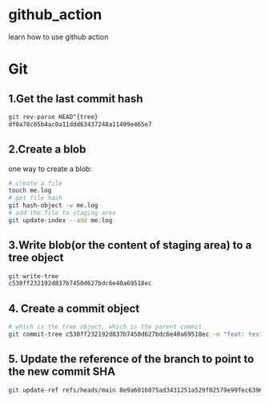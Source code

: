 # github_action
learn how to use github action

# Git

## 1.Get the last commit hash

```bash
git rev-parse HEAD^{tree}
df0a78c05b4ac0a11ddd63437248a11499e465e7
```

## 2.Create a blob

one way to create a blob:
```bash
# create a file
touch me.log
# get file hash
git hash-object -w me.log
# add the file to staging area
git update-index --add me.log
```

## 3.Write blob(or the content of staging area) to a tree object

```bash
git write-tree
c530ff232192d837b7450d627bdc6e40a69518ec
```

## 4. Create a commit object

```bash
# which is the tree object, which is the parent commit
git commit-tree c530ff232192d837b7450d627bdc6e40a69518ec -m "feat: test commit" -p df0a78c05b4ac0a11ddd63437248a11499e465e7
```

## 5. Update the reference of the branch to point to the new commit SHA

```bash
git update-ref refs/heads/main 8e9a6016075ad3431251a529f02579e99fec6396
```
